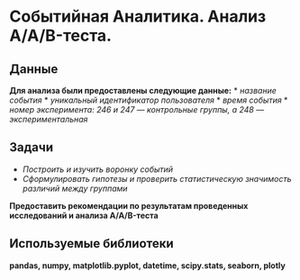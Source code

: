 # Cобытийная Аналитика. Анализ A/A/B-теста.

## Данные

**Для анализа были предоставлены следующие данные:**
    * *название события*
    * *уникальный идентификатор пользователя*
    * *время события*
    * *номер эксперимента: 246 и 247 — контрольные группы, а 248 — экспериментальная*

## Задачи
+ *Построить и изучить воронку событий*
+ *Сформулировать гипотезы и проверить статистическую значимость различий между группами*

**Предоставить рекомендации по результатам проведенных исследований и анализа A/A/B-теста**
       

## Используемые библиотеки

**pandas, numpy, matplotlib.pyplot, datetime, scipy.stats, seaborn, plotly**